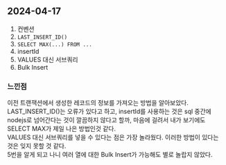 ## 2024-04-17
1. 컨벤션
2. `LAST_INSERT_ID()`
3. `SELECT MAX(...) FROM ...`
4. insertId
5. VALUES 대신 서브쿼리
6. Bulk Insert

### 느낀점
이전 트랜잭션에서 생성한 레코드의 정보를 가져오는 방법을 알아보았다. LAST_INSERT_ID()는 오류가 있다고 하고, insertId를 사용하는 것은 sql 중간에 nodejs로 넘어간다는 것이 깔끔하지 않다고 할까, 마음에 걸려서 내가 보기에도 SELECT MAX가 제일 나은 방법인것 같다.  
VALUES 대신 서브쿼리를 넣을 수 있다는 점은 가장 놀라웠다. 이러한 방법이 있다는 것은 잊지 못할 것 같다.  
5번을 알게 되고 나니 여러 열에 대한 Bulk Insert가 가능해도 별로 놀랍지 않았다.  
  